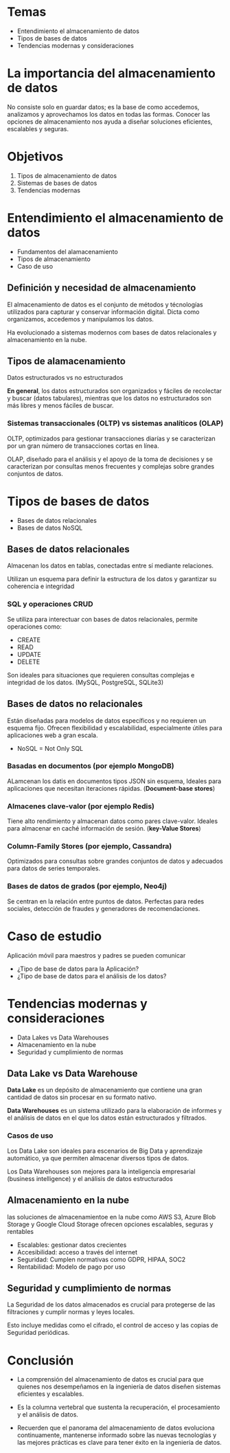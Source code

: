 # Temas

* Entendimiento el almacenamiento de datos
* Tipos de bases de datos
* Tendencias modernas y consideraciones

# La importancia del almacenamiento de datos

No consiste solo en guardar datos; es la base de como accedemos, analizamos y aprovechamos los datos en todas las formas. Conocer las opciones de almacenamiento nos ayuda a diseñar soluciones eficientes, escalables y seguras.

# Objetivos

1. Tipos de almacenamiento de datos
2. Sistemas de bases de datos
3. Tendencias modernas

# Entendimiento el almacenamiento de datos

* Fundamentos del alamacenamiento
* Tipos de almacenamiento
* Caso de uso

## Definición y necesidad de almacenamiento

El almacenamiento de datos es el conjunto de métodos y técnologías utilizados para capturar y conservar información digital. Dicta como organizamos, accedemos y manipulamos los datos.

Ha evolucionado a sistemas modernos com bases de datos relacionales y almacenamiento en la nube.

## Tipos de alamacenamiento 

Datos estructurados vs no estructurados

__En general__, los datos estructurados son organizados y fáciles de recolectar y buscar (datos tabulares), mientras que los datos no estructurados son más libres y menos fáciles de buscar.
                                                                                                          
### Sistemas transaccionales (OLTP) vs sistemas analíticos (OLAP)

OLTP, optimizados para gestionar transacciones diarías y se caracterizan por un gran número de transacciones cortas en línea.

OLAP, diseñado para el análisis y el apoyo de la toma de decisiones y se caracterizan por consultas menos frecuentes y complejas sobre grandes conjuntos de datos.


# Tipos de bases de datos

* Bases de datos relacionales
* Bases de datos NoSQL

## Bases de datos relacionales

Almacenan los datos en tablas, conectadas entre sí mediante relaciones.

Utilizan un esquema para definir la estructura de los datos y garantizar su coherencia e integridad

### SQL y operaciones CRUD

Se utiliza para interectuar con bases de datos relacionales, permite operaciones como:
* CREATE
* READ
* UPDATE
* DELETE

Son ideales para situaciones que requieren consultas complejas e integridad de los datos. (MySQL, PostgreSQL, SQLite3)

## Bases de datos no relacionales

Están diseñadas para modelos de datos específicos y no requieren un esquema fijo. Ofrecen flexibilidad y escalabilidad, especialmente útiles para aplicaciones web a gran escala.

* NoSQL = Not Only SQL

### Basadas en documentos (por ejemplo MongoDB)

ALamcenan los datis en documentos tipos JSON sin esquema, Ideales para aplicaciones que necesitan iteraciones rápidas. (__Document-base stores__)

### Almacenes clave-valor (por ejemplo Redis)

Tiene alto rendimiento y almacenan datos como pares clave-valor. Ideales para almacenar en caché información de sesión. (__key-Value Stores__)

### Column-Family Stores (por ejemplo, Cassandra)

Optimizados para consultas sobre grandes conjuntos de datos y adecuados para datos de series temporales.


### Bases de datos de grados (por ejemplo, Neo4j)

Se centran en la relación entre puntos de datos. Perfectas para redes sociales, detección de fraudes y generadores de recomendaciones.


# Caso de estudio

Aplicación móvil para maestros y padres se pueden comunicar
* ¿Tipo de base de datos para la Aplicación?
* ¿Tipo de base de datos para el análisis de los datos?


# Tendencias modernas y consideraciones

* Data Lakes vs Data Warehouses
* Almacenamiento en la nube
* Seguridad y cumplimiento de normas


## Data Lake vs Data Warehouse

__Data Lake__ es un depósito de almacenamiento que contiene una gran cantidad de datos sin procesar en su formato nativo.

__Data Warehouses__ es un sistema utilizado para la elaboración de informes y el análisis de datos en el que los datos están estructurados y filtrados.


### Casos de uso 

Los Data Lake son ideales para escenarios de Big Data y aprendizaje automático, ya que permiten almacenar diversos tipos de datos.

Los Data Warehouses son mejores para la inteligencia empresarial (business intelligence) y el análisis de datos estructurados

## Almacenamiento en la nube

las soluciones de almacenamientoe en la nube como AWS S3, Azure Blob Storage y Google Cloud Storage ofrecen opciones escalables, seguras y rentables

* Escalables: gestionar datos crecientes
* Accesibilidad: acceso a través del internet
* Seguridad: Cumplen normativas como GDPR, HIPAA, SOC2
* Rentabilidad: Modelo de pago por uso

## Seguridad y cumplimiento de normas

La Seguridad de los datos almacenados es crucial para protegerse de las filtraciones y cumplir normas y leyes locales.

Esto incluye medidas como el cifrado, el control de acceso y las copias de Seguridad periódicas.


# Conclusión

* La comprensión del almacenamiento de datos es crucial para que quienes nos desempeñamos en la ingeniería de datos diseñen sistemas eficientes y escalables.

* Es la columna vertebral que sustenta la recuperación, el procesamiento y el análisis de datos.

* Recuerden que el panorama del almacenamiento de datos evoluciona continuamente, mantenerse informado sobre las nuevas tecnologías y las mejores prácticas es clave para tener éxito en la ingeniería de datos.

